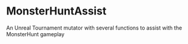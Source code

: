 # MonsterHuntAssist
An Unreal Tournament mutator with several functions to assist with the MonsterHunt gameplay
